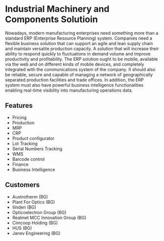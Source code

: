 # Industrial Machinery and Components Solutioin

Nowadays, modern manufacturing enterprises need something more than a standard ERP (Enterprise Resource Planning) system. Companies need a flexible business solution that can support an agile and lean supply chain and maintain versatile production capacity. A solution that will increase their ability to respond quickly to fluctuations in demand volume and improve productivity and profitability. The ERP solution ought to be mobile, available via the web and on different kinds of mobile devices, and completely integrated with the communications system of the company. It should also be reliable, secure and capable of managing a network of geographically separated production facilities and trade offices. In addition, the ERP system must also have powerful business intelligence functionalities enabling real-time visibility into manufacturing operations data.


## Features

* Pricing
* Production
* MRP
* CRP
* Product configurator
* Lot Tracking
* Serial Numbers Tracking
* WMS
* Barcode control
* Finance
* Business Intelligence


## Customers

* Austrotherm (BG)
* Plant For Optics (BG)
* Ilinden (BG)
* Opticoelectron Group (BG)
* Realmet MCC Innovation Group (BG)
* Cimcoop Holding (BG)
* HUS (BG)
* Janev Engineering (BG)
